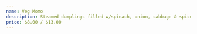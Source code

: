 ```yaml
---
name: Veg Momo
description: Steamed dumplings filled w/spinach, onion, cabbage & spices.
price: $8.00 / $13.00
---
```

